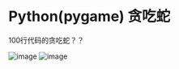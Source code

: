 ﻿# Python(pygame) 贪吃蛇

100行代码的贪吃蛇？？

![image](https://raw.githubusercontent.com/codetask/Snake-/master/1.png)
![image](https://raw.githubusercontent.com/codetask/Snake-/master/2.png)
